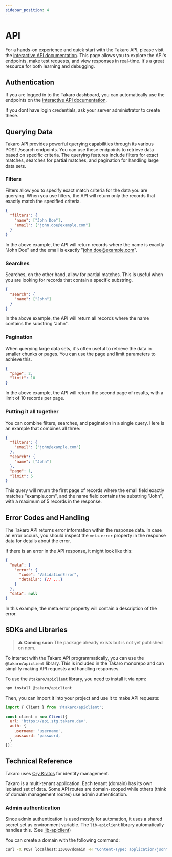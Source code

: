 ```yaml
---
sidebar_position: 4
---
```


# API

For a hands-on experience and quick start with the Takaro API, please visit the [interactive API documentation](https://api.stg.takaro.dev/api.html). This page allows you to explore the API's endpoints, make test requests, and view responses in real-time. It's a great resource for both learning and debugging.

## Authentication

If you are logged in to the Takaro dashboard, you can automatically use the endpoints on the [interactive API documentation](https://api.stg.takaro.dev/api.html).

If you dont have login credentials, ask your server administrator to create these.

## Querying Data

Takaro API provides powerful querying capabilities through its various POST /search endpoints. You can use these endpoints to retrieve data based on specific criteria. The querying features include filters for exact matches, searches for partial matches, and pagination for handling large data sets.

### Filters

Filters allow you to specify exact match criteria for the data you are querying. When you use filters, the API will return only the records that exactly match the specified criteria.

```json
{
  "filters": {
    "name": ["John Doe"],
    "email": ["john.doe@example.com"]
  }
}
```

In the above example, the API will return records where the name is exactly "John Doe" and the email is exactly "john.doe@example.com".

### Searches

Searches, on the other hand, allow for partial matches. This is useful when you are looking for records that contain a specific substring.

```json
{
  "search": {
    "name": ["John"]
  }
}
```

In the above example, the API will return all records where the name contains the substring "John".

### Pagination

When querying large data sets, it's often useful to retrieve the data in smaller chunks or pages. You can use the page and limit parameters to achieve this.

```json
{
  "page": 2,
  "limit": 10
}
```

In the above example, the API will return the second page of results, with a limit of 10 records per page.

### Putting it all together

You can combine filters, searches, and pagination in a single query. Here is an example that combines all three:

```json
{
  "filters": {
    "email": ["john@example.com"]
  },
  "search": {
    "name": ["John"]
  },
  "page": 1,
  "limit": 5
}
```

This query will return the first page of records where the email field exactly matches "example.com", and the name field contains the substring "John", with a maximum of 5 records in the response.

## Error Codes and Handling

The Takaro API returns error information within the response data. In case an error occurs, you should inspect the `meta.error` property in the response data for details about the error.

If there is an error in the API response, it might look like this:

```json
{
  "meta": {
    "error": {
      "code": "ValidationError",
      "details": {// ...}
    }
  },
  "data": null
}
```

In this example, the meta.error property will contain a description of the error.

## SDKs and Libraries

> ⚠️ **Coming soon**
> The package already exists but is not yet published on npm.

To interact with the Takaro API programmatically, you can use the `@takaro/apiclient` library. This is included in the Takaro monorepo and can simplify making API requests and handling responses.

To use the `@takaro/apiclient` library, you need to install it via npm:

```sh
npm install @takaro/apiclient
```

Then, you can import it into your project and use it to make API requests:

```javascript
import { Client } from '@takaro/apiclient';

const client = new Client({
  url: 'https://api.stg.takaro.dev',
  auth: {
    username: 'username',
    password: 'password,
  }
});
```

## Technical Reference

Takaro uses [Ory Kratos](https://www.ory.sh/kratos/) for identity management.

Takaro is a multi-tenant application. Each tenant (domain) has its own isolated set of data. Some API routes are domain-scoped while others (think of domain management routes) use admin authentication.

### Admin authentication

Since admin authentication is used mostly for automation, it uses a shared secret set as environment variable.
The `lib-apiclient` library automatically handles this. (See [lib-apiclient](https://github.com/gettakaro/takaro/blob/main/packages/lib-apiclient/README.md))

You can create a domain with the following command:

```sh
curl -X POST localhost:13000/domain -H "Content-Type: application/json" -H "X-Takaro-Admin-Token: xxx" --data '{"name": "test-domain"}' | jq
```
